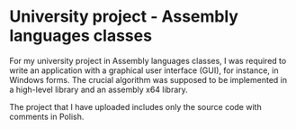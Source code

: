 # University project - Assembly languages classes

For my university project in Assembly languages classes, I was required to write an application with a graphical user interface (GUI), for instance, in Windows forms. The crucial algorithm was supposed to be implemented in a high-level library and an assembly x64 library.

The project that I have uploaded includes only the source code with comments in Polish.
